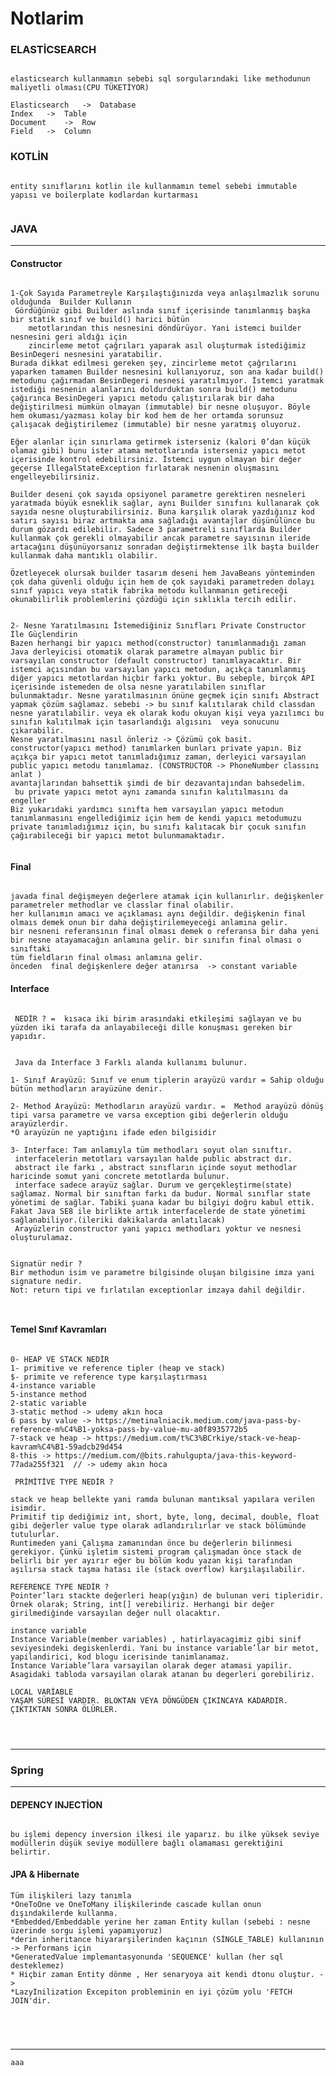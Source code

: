 # Notlarim

### ELASTİCSEARCH

<pre><code>
elasticsearch kullanmamın sebebi sql sorgularındaki like methodunun maliyetli olması(CPU TÜKETİYOR)

Elasticsearch	->	Database
Index	->	Table
Document	->	Row
Field	->	Column
</code></pre>



### KOTLİN

<pre><code>
entity sınıflarını kotlin ile kullanmamın temel sebebi immutable yapısı ve boilerplate kodlardan kurtarması

</code></pre>

### JAVA
------------------------------------------------------------------------------------------------------------------------------------------------
#### Constructor
<pre><code>
1-Çok Sayıda Parametreyle Karşılaştığınızda veya anlaşılmazlık sorunu olduğunda  Builder Kullanın
 Gördüğünüz gibi Builder aslında sınıf içerisinde tanımlanmış başka bir statik sınıf ve build() harici bütün
    metotlarından this nesnesini döndürüyor. Yani istemci builder nesnesini geri aldığı için
    zincirleme metot çağrıları yaparak asıl oluşturmak istediğimiz BesinDegeri nesnesini yaratabilir.
Burada dikkat edilmesi gereken şey, zincirleme metot çağrılarını yaparken tamamen Builder nesnesini kullanıyoruz, son ana kadar build() metodunu çağırmadan BesinDegeri nesnesi yaratılmıyor. İstemci yaratmak istediği nesnenin alanlarını doldurduktan sonra build() metodunu çağırınca BesinDegeri yapıcı metodu çalıştırılarak bir daha değiştirilmesi mümkün olmayan (immutable) bir nesne oluşuyor. Böyle hem okuması/yazması kolay bir kod hem de her ortamda sorunsuz çalışacak değiştirilemez (immutable) bir nesne yaratmış oluyoruz.

Eğer alanlar için sınırlama getirmek isterseniz (kalori 0’dan küçük olamaz gibi) bunu ister atama metotlarında isterseniz yapıcı metot içerisinde kontrol edebilirsiniz. İstemci uygun olmayan bir değer geçerse IllegalStateException fırlatarak nesnenin oluşmasını engelleyebilirsiniz.

Builder deseni çok sayıda opsiyonel parametre gerektiren nesneleri yaratmada büyük esneklik sağlar, aynı Builder sınıfını kullanarak çok sayıda nesne oluşturabilirsiniz. Buna karşılık olarak yazdığınız kod satırı sayısı biraz artmakta ama sağladığı avantajlar düşünülünce bu durum gözardı edilebilir. Sadece 3 parametreli sınıflarda Builder kullanmak çok gerekli olmayabilir ancak parametre sayısının ileride artacağını düşünüyorsanız sonradan değiştirmektense ilk başta builder kullanmak daha mantıklı olabilir.

Özetleyecek olursak builder tasarım deseni hem JavaBeans yönteminden çok daha güvenli olduğu için hem de çok sayıdaki parametreden dolayı sınıf yapıcı veya statik fabrika metodu kullanmanın getireceği okunabilirlik problemlerini çözdüğü için sıklıkla tercih edilir. 


2- Nesne Yaratılmasını İstemediğiniz Sınıfları Private Constructor  İle Güçlendirin
Bazen herhangi bir yapıcı method(constructor) tanımlanmadığı zaman  Java derleyicisi otomatik olarak parametre almayan public bir varsayılan constructor (default constructor) tanımlayacaktır. Bir istemci açısından bu varsayılan yapıcı metodun, açıkça tanımlanmış diğer yapıcı metotlardan hiçbir farkı yoktur. Bu sebeple, birçok API içerisinde istemeden de olsa nesne yaratılabilen sınıflar bulunmaktadır. Nesne yaratılmasının önüne geçmek için sınıfı Abstract yapmak çözüm sağlamaz. sebebi -> bu sınıf kalıtılarak child classdan nesne yaratılabilir. veya ek olarak kodu okuyan kişi veya yazılımcı bu sınıfın kalıtılmak için tasarlandığı algısını  veya sonucunu çıkarabilir.
Nesne yaratılmasını nasıl önleriz -> Çözümü çok basit. constructor(yapıcı method) tanımlarken bunları private yapın. Biz açıkça bir yapıcı metot tanımladığımız zaman, derleyici varsayılan public yapıcı metodu tanımlamaz. (CONSTRUCTOR -> PhoneNumber classını anlat )
avantajlarından bahsettik şimdi de bir dezavantajından bahsedelim.
 bu private yapıcı metot aynı zamanda sınıfın kalıtılmasını da engeller
Biz yukarıdaki yardımcı sınıfta hem varsayılan yapıcı metodun tanımlanmasını engellediğimiz için hem de kendi yapıcı metodumuzu private tanımladığımız için, bu sınıfı kalıtacak bir çocuk sınıfın çağırabileceği bir yapıcı metot bulunmamaktadır.

</code></pre>


#### Final
<pre><code>
javada final değişmeyen değerlere atamak için kullanırlır. değişkenler parametreler methodlar ve classlar final olabilir.
her kullanımın amacı ve açıklaması aynı değildir. değişkenin final olmaıs demek onun bir daha değiştirilemeyeceği anlamına gelir.
bir nesneni referansının final olması demek o referansa bir daha yeni bir nesne atayamacağın anlamına gelir. bir sınıfın final olması o sınıftaki
tüm fieldların final olması anlamına gelir.
önceden  final değişkenlere değer atanırsa  -> constant variable
</code></pre>

#### Interface

<pre><code>
 NEDİR ? =  kısaca iki birim arasındaki etkileşimi sağlayan ve bu yüzden iki tarafa da anlayabileceği dille konuşması gereken bir yapıdır.
 
 
 Java da Interface 3 Farklı alanda kullanımı bulunur.

1- Sınıf Arayüzü: Sınıf ve enum tiplerin arayüzü vardır = Sahip olduğu bütün methodların arayüzüne denir.

2- Method Arayüzü: Methodların arayüzü vardır. =  Method arayüzü dönüş tipi varsa parametre ve varsa exception gibi değerlerin olduğu arayüzlerdir. 
*O arayüzün ne yaptığını ifade eden bilgisidir

3- Interface: Tam anlamıyla tüm methodları soyut olan sınıftır.
 interfacelerin metotları varsayılan halde public abstract dır.
 abstract ile farkı , abstract sınıfların içinde soyut methodlar haricinde somut yani concrete metotlarda bulunur.
 interface sadece arayüz sağlar. Durum ve gerçekleştirme(state) sağlamaz. Normal bir sınıftan farkı da budur. Normal sınıflar state yönetimi de sağlar. Tabiki şuana kadar bu bilgiyi doğru kabul ettik. Fakat Java SE8 ile birlikte artık interfacelerde de state yönetimi sağlanabiliyor.(ileriki dakikalarda anlatılacak)
 Arayüzlerin constructor yani yapıcı methodları yoktur ve nesnesi oluşturulamaz.
 

Signatür nedir ? 
Bir methodun isim ve parametre bilgisinde oluşan bilgisine imza yani signature nedir.
Not: return tipi ve fırlatılan exceptionlar imzaya dahil değildir.


</code></pre>

#### Temel Sınıf Kavramları

<pre><code>
0- HEAP VE STACK NEDİR
1- primitive ve reference tipler (heap ve stack)
$- primite ve reference type karşılaştırması
4-instance variable
5-instance method
2-static variable
3-static method -> udemy akın hoca
6 pass by value -> https://metinalniacik.medium.com/java-pass-by-reference-m%C4%B1-yoksa-pass-by-value-mu-a0f8935772b5
7-stack ve heap -> https://medium.com/t%C3%BCrkiye/stack-ve-heap-kavram%C4%B1-59adcb29d454
8-this -> https://medium.com/@bits.rahulgupta/java-this-keyword-77ada255f321  // -> udemy akın hoca

 PRİMİTİVE TYPE NEDİR ?

stack ve heap bellekte yani ramda bulunan mantıksal yapılara verilen isimdir.
Primitif tip dediğimiz int, short, byte, long, decimal, double, float gibi değerler value type olarak adlandırılırlar ve stack bölümünde tutulurlar.
Runtimeden yani Çalışma zamanından önce bu değerlerin bilinmesi gerekiyor. Çünkü işletim sistemi program çalışmadan önce stack de belirli bir yer ayırır eğer bu bölüm kodu yazan kişi tarafından aşılırsa stack taşma hatası ile (stack overflow) karşılaşılabilir. 

REFERENCE TYPE NEDİR ?
Pointer’ları stackte değerleri heap(yığın) de bulunan veri tipleridir. Örnek olarak; String, int[] verebiliriz. Herhangi bir değer girilmediğinde varsayılan değer null olacaktır.

instance variable
Instance Variable(member variables) , hatirlayacagimiz gibi sinif seviyesindeki degiskenlerdi. Yani bu instance variable’lar bir metot, yapilandirici, kod blogu icerisinde tanimlanamaz.
Instance Variable’lara varsayilan olarak deger atamasi yapilir. Asagidaki tabloda varsayilan olarak atanan bu degerleri gorebiliriz.

LOCAL VARİABLE
YAŞAM SÜRESİ VARDIR. BLOKTAN VEYA DÖNGÜDEN ÇIKINCAYA KADARDIR. ÇIKTIKTAN SONRA ÖLÜRLER.



</code></pre>

------------------------------------------------------------------------------------------------------------------------------------------------


### Spring
------------------------------------------------------------------------------------------------------------------------------------------------
#### DEPENCY INJECTİON

<pre><code>
bu işlemi depency inversion ilkesi ile yaparız. bu ilke yüksek seviye modüllerin düşük seviye modüllere bağlı olamaması gerektiğini belirtir.
</code></pre>

#### JPA & Hibernate
<pre><code>Tüm ilişkileri lazy tanımla
*OneToOne ve OneToMany ilişkilerinde cascade kullan onun dışındakilerde kullanma.
*Embedded/Embeddable yerine her zaman Entity kullan (sebebi : nesne üzerinde sorgu işlemi yapamıyoruz)
*derin inheritance hiyararşilerinden kaçının (SİNGLE_TABLE) kullanının -> Performans için
*GeneratedValue implemantasyonunda 'SEQUENCE' kullan (her sql desteklemez)
* Hiçbir zaman Entity dönme , Her senaryoya ait kendi dtonu oluştur. -> 
*LazyInilization Excepiton probleminin en iyi çözüm yolu 'FETCH JOIN'dir.




</code></pre>



------------------------------------------------------------------------------------------------------------------------------------------------

<pre><code>aaa
</code></pre>

